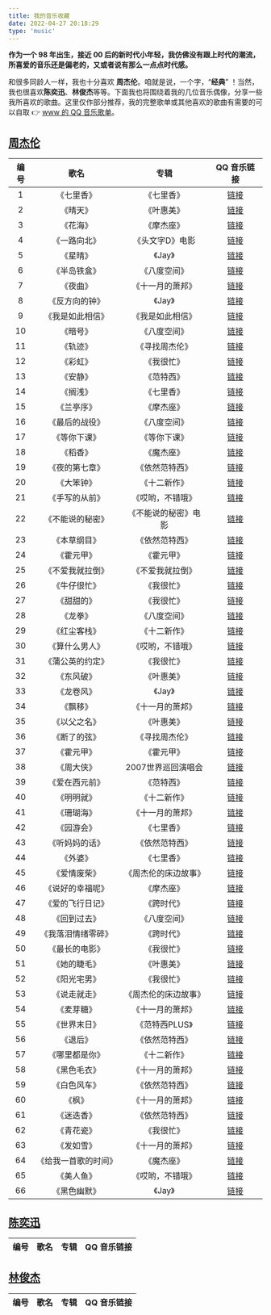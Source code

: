 ```yaml
---
title: 我的音乐收藏
date: 2022-04-27 20:18:29
type: 'music'
---
```


**作为一个 98 年出生，接近 00 后的新时代小年轻，我仿佛没有跟上时代的潮流，所喜爱的音乐还是偏老的，又或者说有那么一点点时代感。**

和很多同龄人一样，我也十分喜欢 **周杰伦**。咱就是说，一个字，“**经典**” ！当然，我也很喜欢**陈奕迅**、**林俊杰**等等。下面我也将围绕着我的几位音乐偶像，分享一些我所喜欢的歌曲。这里仅作部分推荐，我的完整歌单或其他喜欢的歌曲有需要的可以自取 👉 [www 的 QQ 音乐歌单](https://y.qq.com/n/ryqq/profile/like/song)。

## [周杰伦](https://baike.baidu.com/item/%E5%91%A8%E6%9D%B0%E4%BC%A6/129156?fr=aladdin)

编号|歌名|专辑|QQ 音乐链接
:-:|:-:|:-:|:-:
1|《七里香》| 《七里香》|[链接]()
2|《晴天》| 《叶惠美》|[链接]()
3|《花海》| 《摩杰座》|[链接]()
4|《一路向北》| 《头文字D》电影|[链接]()
5|《星晴》| 《Jay》|[链接]()
6|《半岛铁盒》| 《八度空间》|[链接]()
7|《夜曲》| 《十一月的萧邦》|[链接]()
8|《反方向的钟》| 《Jay》|[链接]()
9|《我是如此相信》| 《我是如此相信》|[链接]()
10|《暗号》| 《八度空间》|[链接]()
11|《轨迹》| 《寻找周杰伦》|[链接]()
12|《彩虹》| 《我很忙》|[链接]()
13|《安静》| 《范特西》|[链接]()
14|《搁浅》| 《七里香》|[链接]()
15|《兰亭序》| 《摩杰座》|[链接]()
16|《最后的战役》| 《八度空间》|[链接]()
17|《等你下课》| 《等你下课》|[链接]()
18|《稻香》| 《魔杰座》|[链接]()
19|《夜的第七章》| 《依然范特西》|[链接]()
20|《大笨钟》| 《十二新作》|[链接]()
21|《手写的从前》| 《哎哟，不错哦》|[链接]()
22|《不能说的秘密》| 《不能说的秘密》电影|[链接]()
23|《本草纲目》| 《依然范特西》|[链接]()
24|《霍元甲》| 《霍元甲》|[链接]()
25|《不爱我就拉倒》| 《不爱我就拉倒》|[链接]()
26|《牛仔很忙》| 《我很忙》|[链接]()
27|《甜甜的》| 《我很忙》|[链接]()
28|《龙拳》| 《八度空间》|[链接]()
29|《红尘客栈》| 《十二新作》|[链接]()
30|《算什么男人》| 《哎哟，不错哦》|[链接]()
31|《蒲公英的约定》| 《我很忙》|[链接]()
32|《东风破》| 《叶惠美》|[链接]()
33|《龙卷风》| 《Jay》|[链接]()
34|《飘移》| 《十一月的萧邦》|[链接]()
35|《以父之名》| 《叶惠美》|[链接]()
36|《断了的弦》| 《寻找周杰伦》|[链接]()
37|《霍元甲》| 《霍元甲》|[链接]()
38|《周大侠》| 2007世界巡回演唱会|[链接]()
39|《爱在西元前》| 《范特西》|[链接]()
40|《明明就》| 《十二新作》|[链接]()
41|《珊瑚海》| 《十一月的萧邦》|[链接]()
42|《园游会》| 《七里香》|[链接]()
43|《听妈妈的话》| 《依然范特西》|[链接]()
44|《外婆》| 《七里香》|[链接]()
45|《爱情废柴》| 《周杰伦的床边故事》|[链接]()
46|《说好的幸福呢》| 《摩杰座》|[链接]()
47|《爱的飞行日记》| 《跨时代》|[链接]()
48|《回到过去》| 《八度空间》|[链接]()
49|《我落泪情绪零碎》| 《跨时代》|[链接]()
50|《最长的电影》| 《我很忙》|[链接]()
51|《她的睫毛》| 《叶惠美》|[链接]()
52|《阳光宅男》| 《我很忙》|[链接]()
53|《说走就走》| 《周杰伦的床边故事》|[链接]()
54|《麦芽糖》| 《十一月的萧邦》|[链接]()
55|《世界末日》| 《范特西PLUS》|[链接]()
56|《退后》| 《依然范特西》|[链接]()
57|《哪里都是你》| 《十二新作》|[链接]()
58|《黑色毛衣》| 《十一月的萧邦》|[链接]()
59|《白色风车》| 《依然范特西》|[链接]()
60|《枫》| 《十一月的萧邦》|[链接]()
61|《迷迭香》| 《依然范特西》|[链接]()
62|《青花瓷》| 《我很忙》|[链接]()
63|《发如雪》| 《十一月的萧邦》|[链接]()
64|《给我一首歌的时间》| 《魔杰座》|[链接]()
65|《美人鱼》| 《哎哟，不错哦》|[链接]()
66|《黑色幽默》| 《Jay》|[链接]()

## [陈奕迅](https://baike.baidu.com/item/%E9%99%88%E5%A5%95%E8%BF%85/128029?fr=aladdin)

编号|歌名|专辑|QQ 音乐链接
:-:|:-:|:-:|:-:


## [林俊杰](hhttps://baike.baidu.com/item/%E6%9E%97%E4%BF%8A%E6%9D%B0/131821?fr=aladdin)

编号|歌名|专辑|QQ 音乐链接
:-:|:-:|:-:|:-: